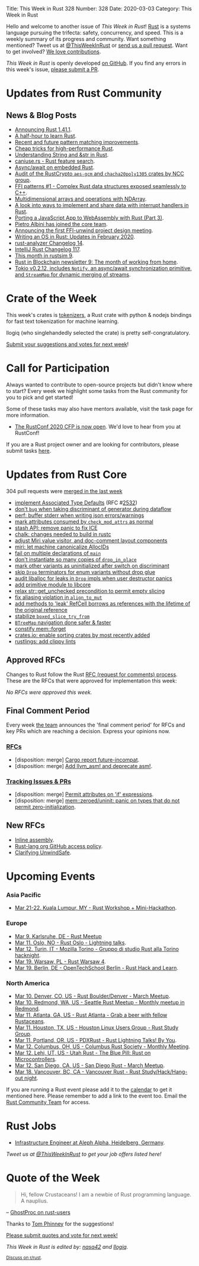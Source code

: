 Title: This Week in Rust 328
Number: 328
Date: 2020-03-03
Category: This Week in Rust

Hello and welcome to another issue of *This Week in Rust*!
[Rust](http://rust-lang.org) is a systems language pursuing the trifecta: safety, concurrency, and speed.
This is a weekly summary of its progress and community.
Want something mentioned? Tweet us at [@ThisWeekInRust](https://twitter.com/ThisWeekInRust) or [send us a pull request](https://github.com/cmr/this-week-in-rust).
Want to get involved? [We love contributions](https://github.com/rust-lang/rust/blob/master/CONTRIBUTING.md).

*This Week in Rust* is openly developed [on GitHub](https://github.com/cmr/this-week-in-rust).
If you find any errors in this week's issue, [please submit a PR](https://github.com/cmr/this-week-in-rust/pulls).

# Updates from Rust Community

## News & Blog Posts

* [Announcing Rust 1.41.1](https://blog.rust-lang.org/2020/02/27/Rust-1.41.1.html).
* [A half-hour to learn Rust](https://fasterthanli.me/blog/2020/a-half-hour-to-learn-rust/).
* [Recent and future pattern matching improvements](https://blog.rust-lang.org/inside-rust/2020/03/04/recent-future-pattern-matching-improvements.html).
* [Cheap tricks for high-performance Rust](https://deterministic.space/high-performance-rust.html).
* [Understanding String and &str in Rust](https://blog.thoughtram.io/string-vs-str-in-rust/).
* [caniuse.rs - Rust feature search](https://caniuse.rs/).
* [Async/await on embedded Rust](https://ferrous-systems.com/blog/async-on-embedded/).
* [Audit of the RustCrypto `aes-gcm` and `chacha20poly1305` crates by NCC group](https://research.nccgroup.com/2020/02/26/public-report-rustcrypto-aes-gcm-and-chacha20poly1305-implementation-review/).
* [FFI patterns #1 - Complex Rust data structures exposed seamlessly to C++](https://crisal.io/words/2020/02/28/C++-rust-ffi-patterns-1-complex-data-structures.html).
* [Multidimensional arrays and operations with NDArray](https://shahinrostami.com/posts/programming/rust-notebooks/multidimensional-arrays-and-operations-with-ndarray/).
* [A look into ways to implement and share data with interrupt handlers in Rust](https://therealprof.github.io/blog/interrupt-comparison/).
* [Porting a JavaScript App to WebAssembly with Rust (Part 3)](https://www.slowtec.de/posts/2020-02-28-porting-javascript-to-rust-part-3.html).
* [Pietro Albini has joined the core team](https://blog.rust-lang.org/inside-rust/2020/02/27/pietro-joins-core-team.html).
* [Announcing the first FFI-unwind project design meeting](https://blog.rust-lang.org/inside-rust/2020/02/27/ffi-unwind-design-meeting.html).
* [Writing an OS in Rust: Updates in February 2020](https://os.phil-opp.com/status-update/2020-03-02/).
* [rust-analyzer Changelog 14](https://rust-analyzer.github.io/thisweek/2020/03/02/changelog-14.html).
* [IntelliJ Rust Changelog 117](https://intellij-rust.github.io/2020/03/02/changelog-117.html).
* [This month in rustsim 9](https://www.rustsim.org/blog/2020/03/01/this-month-in-rustsim/).
* [Rust in Blockchain newsletter 9: The month of working from home](https://rustinblockchain.org/2020/03/04/rib-newsletter-9-the-month-of-working-from-home/).
* [Tokio v0.2.12, includes `Notify`, an async/await synchronization primitive, and `StreamMap` for dynamic merging of streams](https://github.com/tokio-rs/tokio/releases/tag/tokio-0.2.12).

# Crate of the Week

This week's crates is [tokenizers](https://github.com/huggingface/tokenizers), a Rust crate with python & nodejs bindings for fast text tokenization for machine learning.

llogiq (who singlehandedly selected the crate) is pretty self-congratulatory.

[Submit your suggestions and votes for next week][submit_crate]!

[submit_crate]: https://users.rust-lang.org/t/crate-of-the-week/2704

# Call for Participation

Always wanted to contribute to open-source projects but didn't know where to start?
Every week we highlight some tasks from the Rust community for you to pick and get started!

Some of these tasks may also have mentors available, visit the task page for more information.

* [The RustConf 2020 CFP is now open](https://cfp.rustconf.com/events/rustconf-2020). We'd love to hear from you at RustConf!

If you are a Rust project owner and are looking for contributors, please submit tasks [here][guidelines].

[guidelines]: https://users.rust-lang.org/t/twir-call-for-participation/4821

# Updates from Rust Core

304 pull requests were [merged in the last week][merged]

[merged]: https://github.com/search?q=is%3Apr+org%3Arust-lang+is%3Amerged+merged%3A2020-02-24..2020-03-02

* [implement Associated Type Defaults](https://github.com/rust-lang/rust/pull/61812) (RFC #[2532](https://rust-lang.github.io/rfcs/2532-associated-type-defaults.html))
* [don't `bug` when taking discriminant of generator during dataflow](https://github.com/rust-lang/rust/pull/69562)
* [perf: buffer stderr when writing json errors/warnings](https://github.com/rust-lang/rust/pull/69227)
* [mark attributes consumed by `check_mod_attrs` as normal](https://github.com/rust-lang/rust/pull/69412)
* [stash API: remove panic to fix ICE](https://github.com/rust-lang/rust/pull/69623)
* [chalk: changes needed to build in rustc](https://github.com/rust-lang/chalk/pull/332)
* [adjust Miri value visitor, and doc-comment layout components](https://github.com/rust-lang/rust/pull/69257)
* [miri: let machine canonicalize AllocIDs](https://github.com/rust-lang/rust/pull/69408)
* [fail on multiple declarations of `main`](https://github.com/rust-lang/rust/pull/69379)
* [don't instantiate so many copies of `drop_in_place`](https://github.com/rust-lang/rust/pull/67332)
* [mark other variants as uninitialized after switch on discriminant](https://github.com/rust-lang/rust/pull/68528)
* [skip `Drop` terminators for enum variants without drop glue](https://github.com/rust-lang/rust/pull/68943)
* [audit liballoc for leaks in `Drop` impls when user destructor panics](https://github.com/rust-lang/rust/pull/67290)
* [add primitive module to libcore](https://github.com/rust-lang/rust/pull/67637)
* [relax str::get_unchecked precondition to permit empty slicing](https://github.com/rust-lang/rust/pull/69385)
* [fix aliasing violation in `align_to_mut`](https://github.com/rust-lang/rust/pull/69581)
* [add methods to 'leak' RefCell borrows as references with the lifetime of the original reference](https://github.com/rust-lang/rust/pull/68712)
* [stabilize `boxed_slice_try_from`](https://github.com/rust-lang/rust/pull/69538)
* [`BTreeMap` navigation done safer & faster](https://github.com/rust-lang/rust/pull/68827)
* [constify mem::forget](https://github.com/rust-lang/rust/pull/69617)
* [crates.io: enable sorting crates by most recently added](https://github.com/rust-lang/crates.io/pull/2214)
* [rustlings: add clippy lints](https://github.com/rust-lang/rustlings/pull/269)

## Approved RFCs

Changes to Rust follow the Rust [RFC (request for comments) process](https://github.com/rust-lang/rfcs#rust-rfcs). These
are the RFCs that were approved for implementation this week:

*No RFCs were approved this week.*

## Final Comment Period

Every week [the team](https://www.rust-lang.org/team.html) announces the
'final comment period' for RFCs and key PRs which are reaching a
decision. Express your opinions now.

### [RFCs](https://github.com/rust-lang/rfcs/labels/final-comment-period)

* [disposition: merge] [Cargo report future-incompat](https://github.com/rust-lang/rfcs/pull/2834).
* [disposition: merge] [Add llvm_asm! and deprecate asm!](https://github.com/rust-lang/rfcs/pull/2843).

### [Tracking Issues & PRs](https://github.com/rust-lang/rust/labels/final-comment-period)

* [disposition: merge] [Permit attributes on 'if' expressions](https://github.com/rust-lang/rust/pull/69201).
* [disposition: merge] [mem::zeroed/uninit: panic on types that do not permit zero-initialization](https://github.com/rust-lang/rust/pull/66059).

## New RFCs

* [Inline assembly](https://github.com/rust-lang/rfcs/pull/2873).
* [Rust-lang org GitHub access policy](https://github.com/rust-lang/rfcs/pull/2872).
* [Clarifying UnwindSafe](https://github.com/rust-lang/rfcs/pull/2871).

# Upcoming Events

### Asia Pacific

* [Mar 21-22. Kuala Lumpur, MY - Rust Workshop + Mini-Hackathon](https://docs.google.com/forms/d/e/1FAIpQLScSe4xQycs5i3PtEtR9GAj4vdkWUhwW3v0BiTQFpps4l7PgIA/viewform).

### Europe

* [Mar  9. Karlsruhe, DE - Rust Meetup](https://www.meetup.com/Rust-Hack-Learn-Karlsruhe/events/268299172/)
* [Mar 11. Oslo, NO - Rust Oslo - Lightning talks](https://www.meetup.com/Rust-Oslo/events/268738879).
* [Mar 12. Turin, IT - Mozilla Torino - Gruppo di studio Rust alla Torino hacknight](https://www.meetup.com/Mozilla-Torino/events/268822794).
* [Mar 19. Warsaw, PL - Rust Warsaw 4](https://www.meetup.com/Rust-Warsaw/events/269164365/).
* [Mar 19. Berlin, DE - OpenTechSchool Berlin - Rust Hack and Learn](https://www.meetup.com/opentechschool-berlin/events/gztznrybcfbzb/).

### North America

* [Mar 10. Denver, CO, US - Rust Boulder/Denver - March Meetup](https://www.meetup.com/Rust-Boulder-Denver/events/267834799/).
* [Mar 10. Redmond, WA, US - Seattle Rust Meetup - Monthly meetup in Redmond](https://www.meetup.com/Seattle-Rust-Meetup/events/prbtdrybcfbnb/).
* [Mar 11. Atlanta, GA, US - Rust Atlanta - Grab a beer with fellow Rustaceans](https://www.meetup.com/Rust-ATL/events/qxqdgrybcfbpb/).
* [Mar 11. Houston, TX, US - Houston Linux Users Group - Rust Study Group](https://www.facebook.com/events/469382520642102).
* [Mar 11. Portland, OR, US - PDXRust - Rust Lightning Talks! By You](https://www.meetup.com/PDXRust/events/269055813/).
* [Mar 12. Columbus, OH, US - Columbus Rust Society - Monthly Meeting](https://www.meetup.com/columbus-rs/events/dpkhgrybcfbqb/).
* [Mar 12. Lehi, UT, US - Utah Rust - The Blue Pill: Rust on Microcontrollers](https://www.meetup.com/utah-rust/events/268567961/).
* [Mar 12. San Diego, CA, US - San Diego Rust - March Meetup](https://www.meetup.com/San-Diego-Rust/events/269191953/).
* [Mar 18. Vancouver, BC, CA - Vancouver Rust - Rust Study/Hack/Hang-out night](https://www.meetup.com/Vancouver-Rust/events/qnrgnrybcfbxb/).

If you are running a Rust event please add it to the [calendar] to get
it mentioned here. Please remember to add a link to the event too.
Email the [Rust Community Team][community] for access.

[calendar]: https://www.google.com/calendar/embed?src=apd9vmbc22egenmtu5l6c5jbfc%40group.calendar.google.com
[community]: mailto:community-team@rust-lang.org

# Rust Jobs

* [Infrastructure Engineer at Aleph Alpha, Heidelberg, Germany](https://aleph-alpha.de/sw_engineer.html?language=de).

*Tweet us at [@ThisWeekInRust](https://twitter.com/ThisWeekInRust) to get your job offers listed here!*

# Quote of the Week

> Hi, fellow Crustaceans!
> I am a newbie of Rust programming language. A nauplius.

– [GhostProc on rust-users](https://users.rust-lang.org/t/how-can-i-improve-this/38711)

Thanks to [Tom Phinney](https://users.rust-lang.org/t/twir-quote-of-the-week/328/822) for the suggestions!

[Please submit quotes and vote for next week!](https://users.rust-lang.org/t/twir-quote-of-the-week/328)

*This Week in Rust is edited by: [nasa42](https://github.com/nasa42) and [llogiq](https://github.com/llogiq).*

<small>[Discuss on r/rust](https://www.reddit.com/r/rust/comments/fdzspa/this_week_in_rust_328/).</small>
